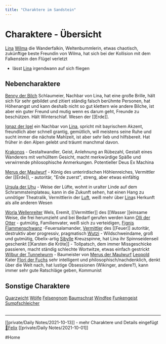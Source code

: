 ```yaml
---
title: "Charaktere im Sandstein"
---
```

# Charaktere - Übersicht
[Lina](Bewohner/Lina.md) 
[Wilma](Bewohner/Wilma.md) die Wanderfalkin, Weltenbummlerin, etwas chaotisch, zukünftige beste Freundin von Wilma, hat sich bei der Kollision mit dem Falkenstein den Flügel verletzt
 - lässt [Lina](Bewohner/Lina.md) irgendwann auf sich fliegen

## Nebencharaktere
[Benny der Bilch](Bewohner/Benny%20der%20Bilch.md) Schlaumeier, Nachbar von Lina, hat eine große Brille, hält sich für sehr gebildet und zitiert ständig falsch berühmte Personen, hat Höhenangst und kann deshalb nicht so gut klettern wie andere Bilche, ist aber ein guter Freund und mutig wenn es darum geht, Freunde zu beschützen. Hält Winterschlaf. Wesen der [[Erde]].

[Ignaz der Igel](Bewohner/Ignaz%20der%20Igel.md) ein Nachbar von [Lina](Bewohner/Lina.md), spricht mit bayrischem Akzent, freundlich aber schnell grantig, gemütlich, will meistens seine Ruhe und sucht immer die nächste Mahlzeit, ist aber sehr lieb und hilfsbereit. Hat früher in den Alpen gelebt und träumt manchmal davon. 

[Krakonos](Krakonos) - Gestaltwandler, Geist, Anlehnung an Rübezahl, Gestalt eines Wanderers mit verhülltem Gesicht, macht merkwürdige Späße und verwirrende philosophische Anmerkungen. Potentieller Deus Ex Machina

[Merus der Maulwurf](Bewohner/Merus%20der%20Maulwurf.md) - König des unterirdischen Höhlenreiches, Vermittler der [[Erde]], - autoritär, "Erde zuerst", streng, aber etwas einfältig

[Ursula der Uhu](Bewohner/Ursula%20der%20Uhu.md) - Weise der Lüfte, wohnt in uralter Linde auf dem Schrammsteinplateau, kann in die Zukunft sehen, hat einen Hang zu unnötiger Theatralik, Vermittlerin der [Luft](Luft), weiß mehr über [Lina](Bewohner/Lina.md)s Herkunft als alle anderen Wesen

[Worla Wellenreiter](Bewohner/Worla%20Wellenreiter.md)  Wels, Eremit, [[Vermittler]] des [[Wasser ]]einsame Weise, die frei herumzieht und bei Bedarf gerufen werden kann
[Olli der Otter](Bewohner/Olli%20der%20Otter.md) - gutmütig, Familienvater, weiß sich zu verteidigen, 
[Fignis Flammenschwanz](Bewohner/Fignis%20Flammenschwanz.md) -Feuersalamander, [Vermittler](Vermittler.md) des [[Feuer]] autoritär, destruktiv aber progressiv, pragmatisch
[Wutzi](Bewohner/Wutzi.md) - Wildschweindame, groß und gutmütig, Obelix-artig
[Sibylle](Bewohner/Sibylle.md) Kreuzspinne, hat Lina ihr Spinnseidenseil geschenkt
[[Karsten die Kröte]] - Tollpatsch, dem immer Missgeschicke passieren, macht ständig schlechte Wortwitze, etwas einfach gestrickt
[Wilbur der Tunnelwurm](Bewohner/Wilbur%20der%20Tunnelwurm.md) - Baumeister von [Merus der Maulwurf](Bewohner/Merus%20der%20Maulwurf.md)
[Leopold](Bewohner/Leopold.md) Kater
[Flori der Fuchs](Flori%20der%20Fuchs) sehr intelligent und philosophisch/nachdenklich, denkt über die Welt nach, hat lustige Obsessionen (Wikinger, andere?), kann immer sehr gute Ratschläge geben, Kommunist
## Sonstige Charaktere
[Quarzwicht](Quarzwicht) 
[Wölfe](Wölfe)
[Felsengnom](Felsengnom)
[Baumschrat](Baumschrat)
[Windfee](Windfee)
[Funkengeist](Funkengeist)
[Sumpfschleicher](Sumpfschleicher)

##
---
[[private/Daily Notes/2021-10-13]] - mehr Charaktere und Details eingefügt [🐨Felix](private/🐨Felix.md)
[[private/Daily Notes/2021-10-01]] 

#Home